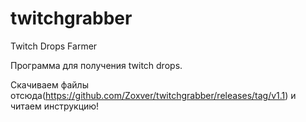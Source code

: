 # twitchgrabber
Twitch Drops Farmer

Программа для получения twitch drops.
  
Скачиваем файлы отсюда(https://github.com/Zoxver/twitchgrabber/releases/tag/v1.1) и читаем инструкцию!

